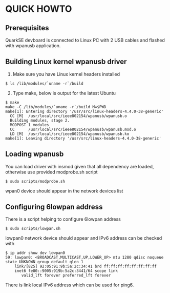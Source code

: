 QUICK HOWTO
===========

Prerequisites
-------------
QuarkSE devboard is connected to Linux PC with 2 USB cables and flashed
with wpanusb application.

Building Linux kernel wpanusb driver
------------------------------------
1. Make sure you have Linux kernel headers installed

```console
$ ls /lib/modules/`uname -r`/build
```

2. Type make, below is output for the latest Ubuntu

```console
$ make
make -C /lib/modules/`uname -r`/build M=$PWD
make[1]: Entering directory '/usr/src/linux-headers-4.4.0-38-generic'
  CC [M]  /usr/local/src/ieee802154/wpanusb/wpanusb.o
  Building modules, stage 2.
  MODPOST 1 modules
  CC      /usr/local/src/ieee802154/wpanusb/wpanusb.mod.o
  LD [M]  /usr/local/src/ieee802154/wpanusb/wpanusb.ko
make[1]: Leaving directory '/usr/src/linux-headers-4.4.0-38-generic'
```

Loading wpanusb
---------------
You can load driver with insmod given that all dependency are loaded, otherwise use
provided modprobe.sh script

```console
$ sudo scripts/modprobe.sh
```

wpan0 device should appear in the network devices list

Configuring 6lowpan address
---------------------------
There is a script helping to configure 6lowpan address

```console
$ sudo scripts/lowpan.sh
```

lowpan0 network device should appear and IPv6 address can be checked with

```console
$ ip addr show dev lowpan0
59: lowpan0: <BROADCAST,MULTICAST,UP,LOWER_UP> mtu 1280 qdisc noqueue state UNKNOWN group default qlen 1
    link/[825] 92:05:91:9b:5a:2c:34:41 brd ff:ff:ff:ff:ff:ff:ff:ff
    inet6 fe80::9005:919b:5a2c:3441/64 scope link
       valid_lft forever preferred_lft forever
```

There is link local IPv6 address which can be used for ping6.
